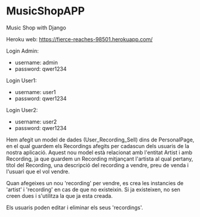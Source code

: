 # MusicShopAPP
Music Shop with Django

Heroku web: https://fierce-reaches-98501.herokuapp.com/

Login Admin:
* username: admin
* password: qwer1234

Login User1:
* username: user1
* password: qwer1234

Login User2:
* username: user2
* password: qwer1234

Hem afegit un model de dades (User_Recording_Sell) dins de PersonalPage, en el qual guardem els Recordings afegits per cadascun dels usuaris de la nostra aplicació. Aquest nou model està relacionat amb l'entitat Artist i amb Recording, ja que guardem un Recording mitjançant l'artista al qual pertany, títol del Recording, una descripció del recording a vendre, preu de venda i l'usuari que el vol vendre.

Quan afegeixes un nou 'recording' per vendre, es crea les instancies de 'artist' i 'recording' en cas de que no existeixin. Si ja existeixen, no sen creen dues i s'utilitza la que ja esta creada.

Els usuaris poden editar i eliminar els seus 'recordings'.





